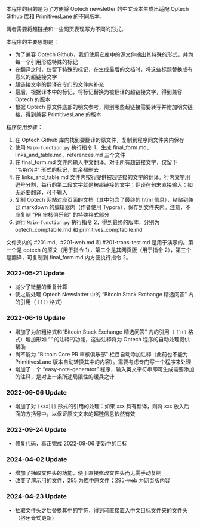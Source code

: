 本程序的目的是为了方便将 Optech newsletter 的中文译本生成出适配 Optech Github 库和 PrimitivesLane 的不同版本。

两者需要将超链接和一些网页表现写为不同的形式。

本程序的主要思想是：

- 为了兼容 Optech Github，我们使用它库中的源文件摘出其特殊的形式。并为每一个引用形成特殊的标记
- 在翻译之时，仅留下特殊的标记，在生成最后的文档时，将这些标题替换成有意义的超链接文字
- 超链接文字的翻译在专门的文件内补充
- 最后，根据译本中的标记，将标记替换为被翻译的超链接文字，得到兼容 Optech 的版本
- 根据 Optech 原文件底部的明文参考，辨别哪些超链接需要转写并附加明文链接，得到兼容 PrimitivesLane 的版本

程序使用步骤：

1. 在 Optech Github 库内找到要翻译的原文件，复制到程序同文件夹内保存
2. 使用  ` Main-function.py ` 执行指令 1，生成 final_form.md、links_and_table.md、references.md 三个文件
3. 在 final_form.md 文件内输入中文翻译。对于所有超链接文字，仅留下 “%#n%#” 形式的标记，其余都删去
4. 在 links_and_table.md 文件内按行提供被超链接的文字的翻译。行内文字用逗号分割，每行的第二段文字就是被超链接的文字；翻译在句末直接输入；如无必要翻译，可不输入
5. 复制 Optech 网站对应页面的文档（其中包含了最终的 html 信息），粘贴到兼容 markdown 的编辑器内（作者使用 Typora），保存到文件夹内。注意，不应复制 “PR 审核俱乐部” 的特殊格式部分
6. 运行 ` Main-function.py ` 执行指令 2，得到最终的版本，分别为 optech_comptabile.md 和 primitives_comptabile.md

文件夹内的 #201.md、#201-web.md 和 #201-trans-test.md 是用于演示的。第一个是 optech 的原文（用于指令 1），第二个是其网页版（用于指令 2），第三个是翻译，可复制到 final_form.md 内方便执行指令 2。

### 2022-05-21 Update

- 减少了微量的重复计算
- 使之能处理 Optech Newslatter 中的 “Bitcoin Stack Exchange 精选问答” 内的引用（ ` []() ` 格式）

### 2022-06-16 Update

- 增加了为加粗格式和“Bitcoin Stack Exchange 精选问答” 内的引用（ ` []() ` 格式）增加形如 “<!--eng-words-->” 的注释的功能，这些注释将为 Optech 程序的自动处理提供帮助
- 尚不能为 “Bitcoin Core PR 审核俱乐部” 栏目自动添加注释（此前也不能为 PrimitivesLane 版本自动转换其中的内容）。需要考虑专门写一个程序来处理
- 增加了一个 “easy-note-generator” 程序，输入英文字符串即可生成需要添加的注释，是对上一条所述局限性的缓兵之计

### 2022-09-06 Update

- 增加了对 ` [XXX][] ` 形式的引用的处理：如果 ` XXX ` 具有翻译，则将 ` XXX ` 放入后面的方括号中，以保证原文文末的超链信息依然有效

### 2022-09-24 Update

- 修复代码，真正完成 2022-09-06 更新中的目标

### 2024-04-02 Update

- 增加了抽取文件头的功能，便于直接修改文件头而无需手动复制
- 改变了演示用的文件，295 为库中原文件；295-web 为网页版内容

### 2024-04-23 Update

- 抽取文件头之后替换其中的字符，得到可直接置入中文目标文件夹的文件头（挤牙膏式更新）